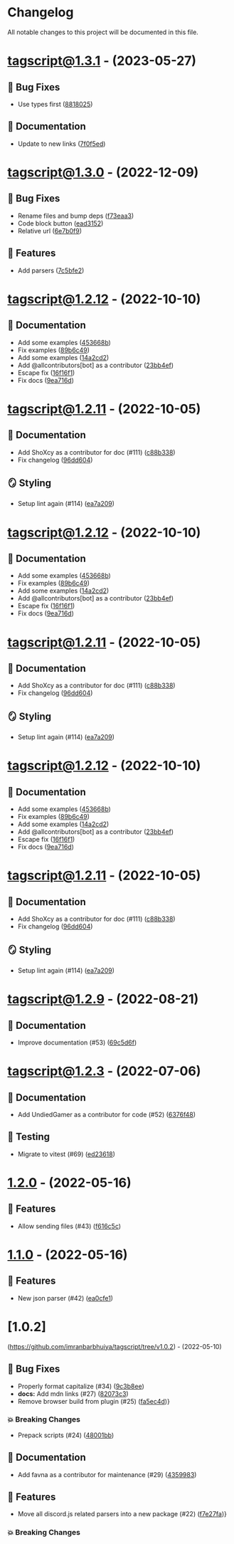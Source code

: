 # Changelog

All notable changes to this project will be documented in this file.

# [tagscript@1.3.1](https://github.com/imranbarbhuiya/tagscript/compare/tagscript@1.3.0...tagscript@1.3.1) - (2023-05-27)

## 🐛 Bug Fixes

- Use types first ([8818025](https://github.com/imranbarbhuiya/tagscript/commit/881802549a95f8d3a561246e03e49693cef97305))

## 📝 Documentation

- Update to new links ([7f0f5ed](https://github.com/imranbarbhuiya/tagscript/commit/7f0f5edbd97bc2687db41813666bf39d33613ce4))

# [tagscript@1.3.0](https://github.com/imranbarbhuiya/tagscript/compare/tagscript@1.2.14...tagscript@1.3.0) - (2022-12-09)

## 🐛 Bug Fixes

- Rename files and bump deps ([f73eaa3](https://github.com/imranbarbhuiya/tagscript/commit/f73eaa381a9c14047121160d7acf57834c2890cc))
- Code block button ([ead3152](https://github.com/imranbarbhuiya/tagscript/commit/ead31521ac4406b30a6a090b203ba5587743f908))
- Relative url ([6e7b0f9](https://github.com/imranbarbhuiya/tagscript/commit/6e7b0f98cf0cc51357c1a582ad9f736b93223b84))

## 🚀 Features

- Add parsers ([7c5bfe2](https://github.com/imranbarbhuiya/tagscript/commit/7c5bfe28031375bb71c96488376749d8d53c9f33))

# [tagscript@1.2.12](https://github.com/imranbarbhuiya/tagscript/compare/tagscript@1.2.11...tagscript@1.2.12) - (2022-10-10)

## 📝 Documentation

- Add some examples ([453668b](https://github.com/imranbarbhuiya/tagscript/commit/453668b0c5cb86875ed2906085bdbbe898f59cdc))
- Fix examples ([89b6c49](https://github.com/imranbarbhuiya/tagscript/commit/89b6c49d6aac810d3856fa42c81394093ec6d429))
- Add some examples ([14a2cd2](https://github.com/imranbarbhuiya/tagscript/commit/14a2cd2ba51b9807d7a7f5a1fca2fa12e654f9c5))
- Add @allcontributors[bot] as a contributor ([23bb4ef](https://github.com/imranbarbhuiya/tagscript/commit/23bb4ef97a9f0feaf43b764e871c43c2a281242f))
- Escape fix ([16f16f1](https://github.com/imranbarbhuiya/tagscript/commit/16f16f18dcddbf9bf02075e7719936703765a290))
- Fix docs ([9ea716d](https://github.com/imranbarbhuiya/tagscript/commit/9ea716d2b663ccec661c20010ad19dff0cc8329a))

# [tagscript@1.2.11](https://github.com/imranbarbhuiya/tagscript/compare/tagscript@1.2.10...tagscript@1.2.11) - (2022-10-05)

## 📝 Documentation

- Add ShoXcy as a contributor for doc (#111) ([c88b338](https://github.com/imranbarbhuiya/tagscript/commit/c88b33898faef5816d5e8192c140b8d8efef814b))
- Fix changelog ([96dd604](https://github.com/imranbarbhuiya/tagscript/commit/96dd604f2c9e2f1fd2409e26f71848f8a9b829cb))

## 🪞 Styling

- Setup lint again (#114) ([ea7a209](https://github.com/imranbarbhuiya/tagscript/commit/ea7a20956408b006096d585447ec2630cc4285cb))

# [tagscript@1.2.12](https://github.com/imranbarbhuiya/tagscript/compare/tagscript@1.2.11...tagscript@1.2.12) - (2022-10-10)

## 📝 Documentation

- Add some examples ([453668b](https://github.com/imranbarbhuiya/tagscript/commit/453668b0c5cb86875ed2906085bdbbe898f59cdc))
- Fix examples ([89b6c49](https://github.com/imranbarbhuiya/tagscript/commit/89b6c49d6aac810d3856fa42c81394093ec6d429))
- Add some examples ([14a2cd2](https://github.com/imranbarbhuiya/tagscript/commit/14a2cd2ba51b9807d7a7f5a1fca2fa12e654f9c5))
- Add @allcontributors[bot] as a contributor ([23bb4ef](https://github.com/imranbarbhuiya/tagscript/commit/23bb4ef97a9f0feaf43b764e871c43c2a281242f))
- Escape fix ([16f16f1](https://github.com/imranbarbhuiya/tagscript/commit/16f16f18dcddbf9bf02075e7719936703765a290))
- Fix docs ([9ea716d](https://github.com/imranbarbhuiya/tagscript/commit/9ea716d2b663ccec661c20010ad19dff0cc8329a))

# [tagscript@1.2.11](https://github.com/imranbarbhuiya/tagscript/compare/tagscript@1.2.10...tagscript@1.2.11) - (2022-10-05)

## 📝 Documentation

- Add ShoXcy as a contributor for doc (#111) ([c88b338](https://github.com/imranbarbhuiya/tagscript/commit/c88b33898faef5816d5e8192c140b8d8efef814b))
- Fix changelog ([96dd604](https://github.com/imranbarbhuiya/tagscript/commit/96dd604f2c9e2f1fd2409e26f71848f8a9b829cb))

## 🪞 Styling

- Setup lint again (#114) ([ea7a209](https://github.com/imranbarbhuiya/tagscript/commit/ea7a20956408b006096d585447ec2630cc4285cb))

# [tagscript@1.2.12](https://github.com/imranbarbhuiya/tagscript/compare/tagscript@1.2.11...tagscript@1.2.12) - (2022-10-10)

## 📝 Documentation

- Add some examples ([453668b](https://github.com/imranbarbhuiya/tagscript/commit/453668b0c5cb86875ed2906085bdbbe898f59cdc))
- Fix examples ([89b6c49](https://github.com/imranbarbhuiya/tagscript/commit/89b6c49d6aac810d3856fa42c81394093ec6d429))
- Add some examples ([14a2cd2](https://github.com/imranbarbhuiya/tagscript/commit/14a2cd2ba51b9807d7a7f5a1fca2fa12e654f9c5))
- Add @allcontributors[bot] as a contributor ([23bb4ef](https://github.com/imranbarbhuiya/tagscript/commit/23bb4ef97a9f0feaf43b764e871c43c2a281242f))
- Escape fix ([16f16f1](https://github.com/imranbarbhuiya/tagscript/commit/16f16f18dcddbf9bf02075e7719936703765a290))
- Fix docs ([9ea716d](https://github.com/imranbarbhuiya/tagscript/commit/9ea716d2b663ccec661c20010ad19dff0cc8329a))

# [tagscript@1.2.11](https://github.com/imranbarbhuiya/tagscript/compare/tagscript@1.2.10...tagscript@1.2.11) - (2022-10-05)

## 📝 Documentation

- Add ShoXcy as a contributor for doc (#111) ([c88b338](https://github.com/imranbarbhuiya/tagscript/commit/c88b33898faef5816d5e8192c140b8d8efef814b))
- Fix changelog ([96dd604](https://github.com/imranbarbhuiya/tagscript/commit/96dd604f2c9e2f1fd2409e26f71848f8a9b829cb))

## 🪞 Styling

- Setup lint again (#114) ([ea7a209](https://github.com/imranbarbhuiya/tagscript/commit/ea7a20956408b006096d585447ec2630cc4285cb))

# [tagscript@1.2.9](https://github.com/imranbarbhuiya/tagscript/compare/tagscript@1.2.8...tagscript@1.2.9) - (2022-08-21)

## 📝 Documentation

- Improve documentation (#53) ([69c5d6f](https://github.com/imranbarbhuiya/tagscript/commit/69c5d6ff802d9d788959762abb64ae310d4b848a))

# [tagscript@1.2.3](https://github.com/imranbarbhuiya/tagscript/compare/tagscript@1.2.1...tagscript@1.2.3) - (2022-07-06)

## 📝 Documentation

- Add UndiedGamer as a contributor for code (#52) ([6376f48](https://github.com/imranbarbhuiya/tagscript/commit/6376f4826b9e778246a1536d8cd0b327c8000484))

## 🧪 Testing

- Migrate to vitest (#69) ([ed23618](https://github.com/imranbarbhuiya/tagscript/commit/ed23618afed995332b0b0792a6fc7e97cd1867cb))

# [1.2.0](https://github.com/imranbarbhuiya/tagscript/compare/tagscript@1.1.0...v1.2.0) - (2022-05-16)

## 🚀 Features

- Allow sending files (#43) ([f616c5c](https://github.com/imranbarbhuiya/tagscript/commit/f616c5cd66ff61cc47b889820fa818465ae56e3e))

# [1.1.0](https://github.com/imranbarbhuiya/tagscript/compare/tagscript@1.0.2...v1.1.0) - (2022-05-16)

## 🚀 Features

- New json parser (#42) ([ea0cfe1](https://github.com/imranbarbhuiya/tagscript/commit/ea0cfe1e73973c3503c6c7660029c1a8c0f10408))

# [1.0.2]

(<https://github.com/imranbarbhuiya/tagscript/tree/v1.0.2>) - (2022-05-10)

## 🐛 Bug Fixes

- Properly format capitalize (#34) ([9c3b8ee](https://github.com/imranbarbhuiya/tagscript/commit/9c3b8eecb1b55646d0b5536c7380615e430768cd))
- **docs:** Add mdn links (#27) ([82073c3](https://github.com/imranbarbhuiya/tagscript/commit/82073c306d2bdb3e10bbd1328c96ff1a5cdde535))
- Remove browser build from plugin (#25) ([fa5ec4d](https://github.com/imranbarbhuiya/tagscript/commit/fa5ec4dbbc257e93cf5dc0ccba76ed9111c8d9a8))}

### 💥 Breaking Changes

- Prepack scripts (#24) ([48001bb](https://github.com/imranbarbhuiya/tagscript/commit/48001bbeb43c6239d645e6180586655d0aadb560))

## 📝 Documentation

- Add favna as a contributor for maintenance (#29) ([4359983](https://github.com/imranbarbhuiya/tagscript/commit/435998336c0b4ce959046363e3875ab96ccd8384))

## 🚀 Features

- Move all discord.js related parsers into a new package (#22) ([f7e27fa](https://github.com/imranbarbhuiya/tagscript/commit/f7e27fae5a0629679415f0e8c84e3fdfde452411))}

### 💥 Breaking Changes
